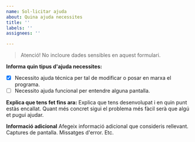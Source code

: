 ```yaml
---
name: Sol·licitar ajuda
about: Quina ajuda necessites
title: ''
labels: ''
assignees: ''

---
```


>Atenció! No incloure dades sensibles en aquest formulari.

**Informa quin tipus d'ajuda necessites:**

* [x] Necessito ajuda técnica per tal de modificar o posar en marxa el programa.
* [ ] Necessito ajuda funcional per entendre alguna pantalla.

**Explica que tens fet fins ara:**
Explica que tens desenvolupat i en quin punt estàs encallat. Quant més concret sigui el problema més fàcil serà que algú et pugui ajudar.

**Informació adicional**
Afegeix informació adicional que consideris rellevant. Captures de pantalla. Missatges d'error. Etc.
